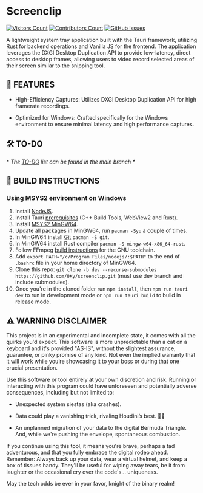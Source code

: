 # Screenclip

[![Visitors Count](https://img.shields.io/endpoint?url=https://hits.dwyl.com/0ky/screenclip.json?color=green&label=visitors)](#)
[![Contributors Count](https://img.shields.io/github/contributors/0ky/screenclip?color=green)](#)
[![GitHub issues](https://img.shields.io/github/issues/0ky/screenclip?color=green)](#)

A lightweight system tray application built with the Tauri framework, utilizing Rust for backend operations and Vanilla JS for the frontend. The application leverages the DXGI Desktop Duplication API to provide low-latency, direct access to desktop frames, allowing users to video record selected areas of their screen similar to the snipping tool.

## 🌟 FEATURES
- High-Efficiency Captures: Utilizes DXGI Desktop Duplication API for high framerate recordings.

- Optimized for Windows: Crafted specifically for the Windows environment to ensure minimal latency and high performance captures.

## 🛠️ TO-DO

*\* The [TO-DO](https://github.com/0Ky/screenclip/blob/dev/TO-DO.md) list can be found in the main branch \**

## 👷 BUILD INSTRUCTIONS
### Using MSYS2 environment on Windows
1. Install [NodeJS](https://nodejs.org/en/download).
2. Install Tauri [prerequisites](https://tauri.app/v1/guides/getting-started/prerequisites) (C++ Build Tools, WebView2 and Rust).
3. Install [MSYS2 MinGW64](https://www.msys2.org/#installation).
4. Update all packages in MinGW64, run `pacman -Syu` a couple of times.
4. In MinGW64 install [Git](https://www.msys2.org/docs/git/) `pacman -S git`.
5. In MinGW64 install Rust compiler `pacman -S mingw-w64-x86_64-rust`.
4. Follow FFmpeg [build instructions](https://github.com/zmwangx/rust-ffmpeg/wiki/Notes-on-building#gnu-toolchain) for the GNU toolchain.
5. Add `export PATH="/c/Program Files/nodejs/:$PATH"` to the end of `.bashrc` file in your home directory of MinGW64.
6. Clone this repo: `git clone -b dev --recurse-submodules https://github.com/0Ky/screenclip.git` (must use dev branch and include submodules).
7. Once you're in the cloned folder run `npm install`, then `npm run tauri dev` to run in development mode or `npm run tauri build` to build in release mode.

## ⚠️ WARNING DISCLAIMER

This project is in an experimental and incomplete state, it comes with all the quirks you'd expect. This software is more unpredictable than a cat on a keyboard and it's provided "AS-IS", without the slightest assurance, guarantee, or pinky promise of any kind. Not even the implied warranty that it will work while you’re showcasing it to your boss or during that one crucial presentation.

Use this software or tool entirely at your own discretion and risk. Running or interacting with this program could have unforeseen and potentially adverse consequences, including but not limited to:

* Unexpected system siestas (aka crashes).

* Data could play a vanishing trick, rivaling Houdini’s best. 🎩✨

* An unplanned migration of your data to the digital Bermuda Triangle. And, while we're pushing the envelope, spontaneous combustion.

If you continue using this tool, it means you're brave, perhaps a tad adventurous, and that you fully embrace the digital rodeo ahead. Remember: Always back up your data, wear a virtual helmet, and keep a box of tissues handy. They'll be useful for wiping away tears, be it from laughter or the occasional cry over the code's... uniqueness.

May the tech odds be ever in your favor, knight of the binary realm!
